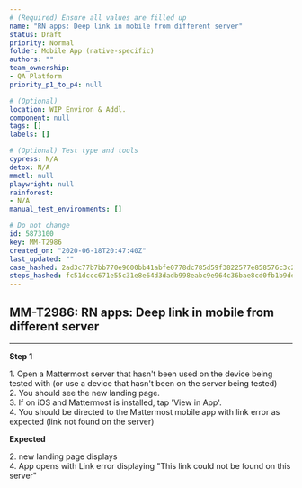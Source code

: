 ```yaml
---
# (Required) Ensure all values are filled up
name: "RN apps: Deep link in mobile from different server"
status: Draft
priority: Normal
folder: Mobile App (native-specific)
authors: ""
team_ownership: 
- QA Platform
priority_p1_to_p4: null

# (Optional)
location: WIP Environ & Addl.
component: null
tags: []
labels: []

# (Optional) Test type and tools
cypress: N/A
detox: N/A
mmctl: null
playwright: null
rainforest: 
- N/A
manual_test_environments: []

# Do not change
id: 5873100
key: MM-T2986
created_on: "2020-06-18T20:47:40Z"
last_updated: ""
case_hashed: 2ad3c77b7bb770e9600bb41abfe0778dc785d59f3822577e858576c3c278e76e976e0ec82b218bd4321c272539ef52bd
steps_hashed: fc51dccc671e55c31e8e64d3dadb998eabc9e964c36bae8cd0fb1b9de3f09e10ffc8b84fef8316c3b767fa42564a6802
---
```


<!-- (Auto-generated) Based on frontmatter's "key" and "name" -->

## MM-T2986: RN apps: Deep link in mobile from different server

---

**Step 1**

1\. Open a Mattermost server that hasn't been used on the device being tested with (or use a device that hasn't been on the server being tested)\
2\. You should see the new landing page.\
3\. If on iOS and Mattermost is installed, tap 'View in App'.\
4\. You should be directed to the Mattermost mobile app with link error as expected (link not found on the server)

**Expected**

2\. new landing page displays\
4\. App opens with Link error displaying "This link could not be found on this server"
